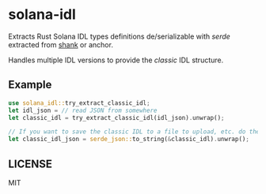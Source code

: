# solana-idl

Extracts Rust Solana IDL types definitions de/serializable with _serde_ extracted from
[shank](https://crates.io/crates/shank) or anchor.

Handles multiple IDL versions to provide the _classic_ IDL structure.

## Example

```rust
use solana_idl::try_extract_classic_idl;
let idl_json = // read JSON from somewhere
let classic_idl = try_extract_classic_idl(idl_json).unwrap();

// If you want to save the classic IDL to a file to upload, etc. do the below
let classic_idl_json = serde_json::to_string(&classic_idl).unwrap();
```

## LICENSE

MIT

